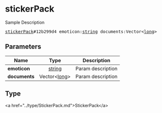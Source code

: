 # stickerPack

Sample Description

<pre>
<a href="../constructor/stickerPack.md">stickerPack</a>#12b299d4 emoticon:<a href="../type/string.md">string</a> documents:Vector&lt;<a href="../type/long.md">long</a>&gt; = <a href="../type/StickerPack.md">StickerPack</a>;
</pre>

## Parameters

| Name | Type | Description |
|------|:----:|-------------|
| **emoticon** | <a href="../type/string.md">string</a> | Param description |
| **documents** | Vector&lt;<a href="../type/long.md">long</a>&gt; | Param description |

## Type

&lt;a href=&#34;../type/StickerPack.md&#34;&gt;StickerPack&lt;/a&gt;

